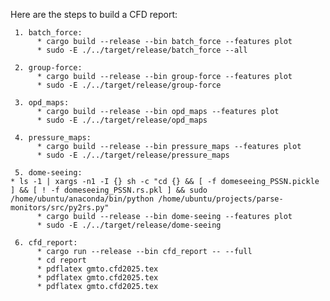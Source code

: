 Here are the steps to build a CFD report:

     1. batch_force:
          * cargo build --release --bin batch_force --features plot
		  * sudo -E ./../target/release/batch_force --all

     2. group-force:
          * cargo build --release --bin group-force --features plot
		  * sudo -E ./../target/release/group-force

     3. opd_maps:
          * cargo build --release --bin opd_maps --features plot
		  * sudo -E ./../target/release/opd_maps

     4. pressure_maps:
          * cargo build --release --bin pressure_maps --features plot
		  * sudo -E ./../target/release/pressure_maps

     5. dome-seeing:
	* ls -1 | xargs -n1 -I {} sh -c "cd {} && [ -f domeseeing_PSSN.pickle ] && [ ! -f domeseeing_PSSN.rs.pkl ] && sudo /home/ubuntu/anaconda/bin/python /home/ubuntu/projects/parse-monitors/src/py2rs.py"
          * cargo build --release --bin dome-seeing --features plot
		  * sudo -E ./../target/release/dome-seeing
	 
	 6. cfd_report:
		  * cargo run --release --bin cfd_report -- --full 
		  * cd report
		  * pdflatex gmto.cfd2025.tex
		  * pdflatex gmto.cfd2025.tex
		  * pdflatex gmto.cfd2025.tex
